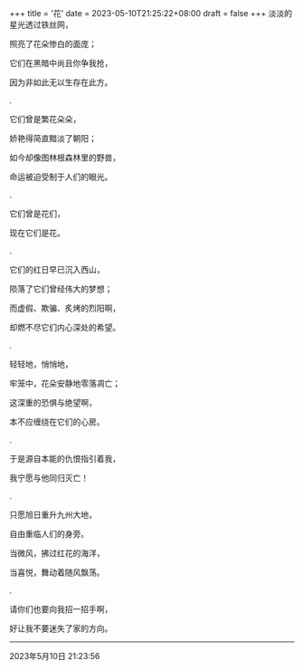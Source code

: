 +++
title = '花'
date = 2023-05-10T21:25:22+08:00
draft = false
+++
淡淡的星光透过铁丝网，

照亮了花朵惨白的面庞；

它们在黑暗中尚且你争我抢，

因为非如此无以生存在此方。

.

它们曾是繁花朵朵，

娇艳得简直黯淡了朝阳；

如今却像图林根森林里的野兽，

命运被迫受制于人们的眼光。

.

它们曾是花们，

现在它们是花。

.

它们的红日早已沉入西山，

陨落了它们曾经伟大的梦想；

而虚假、欺骗、炙烤的烈阳啊，

却燃不尽它们内心深处的希望。

.

轻轻地，悄悄地，

牢笼中，花朵安静地零落凋亡；

这深重的恐惧与绝望啊，

本不应缠绕在它们的心房。

.

于是源自本能的仇恨指引着我，

我宁愿与他同归灭亡！

.

只愿旭日重升九州大地，

自由重临人们的身旁。

当微风，拂过红花的海洋，

当喜悦，舞动着随风飘荡。

.

请你们也要向我招一招手啊，

好让我不要迷失了家的方向。


------------


2023年5月10日 21:23:56